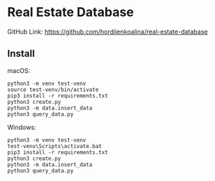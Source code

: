 # Real Estate Database
GitHub Link: https://github.com/hordiienkoalina/real-estate-database

## Install

macOS:
```
python3 -m venv test-venv
source test-venv/bin/activate
pip3 install -r requirements.txt
python3 create.py
python3 -m data.insert_data
python3 query_data.py
```

Windows:
```
python3 -m venv test-venv
test-venv\Scripts\activate.bat
pip3 install -r requirements.txt
python3 create.py
python3 -m data.insert_data
python3 query_data.py
```